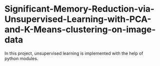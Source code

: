 # Significant-Memory-Reduction-via-Unsupervised-Learning-with-PCA-and-K-Means-clustering-on-image-data
In this project, unsupervised learning is implemented with the help of python modules.
